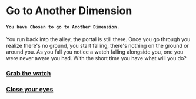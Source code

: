 # Go to Another Dimension
#### `You have Chosen to go to Another Dimension.`

You run back into the alley, the portal is still there. Once you go through you realize there's no ground, you
start falling, there's nothing on the ground or around you. As you fall you notice a watch falling alongside
you, one you were never aware you had.
With the short time you have what will you do?

### [Grab the watch]()
### [Close your eyes]()
